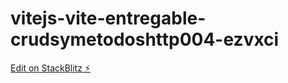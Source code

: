 # vitejs-vite-entregable-crudsymetodoshttp004-ezvxci

[Edit on StackBlitz ⚡️](https://stackblitz.com/edit/vitejs-vite-entregable-crudsymetodoshttp004-ezvxci)